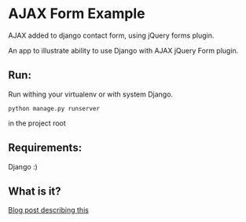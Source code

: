 AJAX Form Example
=================

AJAX added to django contact form, using jQuery forms plugin.

An app to illustrate ability to use Django with AJAX jQuery Form plugin.

Run:
----

Run withing your virtualenv or with system Django.

    python manage.py runserver

in the project root

Requirements:
-------------
Django :)

What is it?
-----------

[Blog post describing this](http://garmoncheg.blogspot.com/2013/11/ajax-form-in-django-with-jqueryform.html)